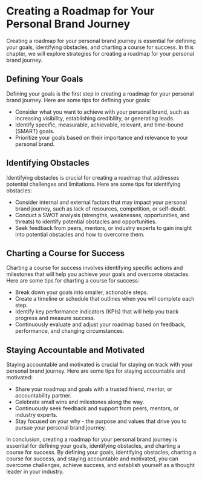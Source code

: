 Creating a Roadmap for Your Personal Brand Journey
===================================================================================================

Creating a roadmap for your personal brand journey is essential for defining your goals, identifying obstacles, and charting a course for success. In this chapter, we will explore strategies for creating a roadmap for your personal brand journey.

Defining Your Goals
-------------------

Defining your goals is the first step in creating a roadmap for your personal brand journey. Here are some tips for defining your goals:

* Consider what you want to achieve with your personal brand, such as increasing visibility, establishing credibility, or generating leads.
* Identify specific, measurable, achievable, relevant, and time-bound (SMART) goals.
* Prioritize your goals based on their importance and relevance to your personal brand.

Identifying Obstacles
---------------------

Identifying obstacles is crucial for creating a roadmap that addresses potential challenges and limitations. Here are some tips for identifying obstacles:

* Consider internal and external factors that may impact your personal brand journey, such as lack of resources, competition, or self-doubt.
* Conduct a SWOT analysis (strengths, weaknesses, opportunities, and threats) to identify potential obstacles and opportunities.
* Seek feedback from peers, mentors, or industry experts to gain insight into potential obstacles and how to overcome them.

Charting a Course for Success
-----------------------------

Charting a course for success involves identifying specific actions and milestones that will help you achieve your goals and overcome obstacles. Here are some tips for charting a course for success:

* Break down your goals into smaller, actionable steps.
* Create a timeline or schedule that outlines when you will complete each step.
* Identify key performance indicators (KPIs) that will help you track progress and measure success.
* Continuously evaluate and adjust your roadmap based on feedback, performance, and changing circumstances.

Staying Accountable and Motivated
---------------------------------

Staying accountable and motivated is crucial for staying on track with your personal brand journey. Here are some tips for staying accountable and motivated:

* Share your roadmap and goals with a trusted friend, mentor, or accountability partner.
* Celebrate small wins and milestones along the way.
* Continuously seek feedback and support from peers, mentors, or industry experts.
* Stay focused on your why - the purpose and values that drive you to pursue your personal brand journey.

In conclusion, creating a roadmap for your personal brand journey is essential for defining your goals, identifying obstacles, and charting a course for success. By defining your goals, identifying obstacles, charting a course for success, and staying accountable and motivated, you can overcome challenges, achieve success, and establish yourself as a thought leader in your industry.
